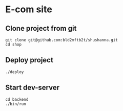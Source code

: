 # E-com site

## Clone project from git

    git clone git@github.com:bld2mftb2t/shushanna.git
    cd shop

## Deploy project

    ./deploy

## Start dev-server

    cd backend
    ./bin/run